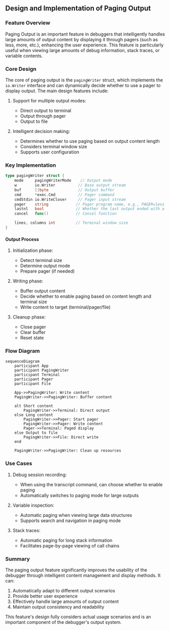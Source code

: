 ## Design and Implementation of Paging Output

### Feature Overview

Paging Output is an important feature in debuggers that intelligently handles large amounts of output content by displaying it through pagers (such as less, more, etc.), enhancing the user experience. This feature is particularly useful when viewing large amounts of debug information, stack traces, or variable contents.

### Core Design

The core of paging output is the `pagingWriter` struct, which implements the `io.Writer` interface and can dynamically decide whether to use a pager to display output. The main design features include:

1. Support for multiple output modes:

   - Direct output to terminal
   - Output through pager
   - Output to file
2. Intelligent decision making:

   - Determines whether to use paging based on output content length
   - Considers terminal window size
   - Supports user configuration

### Key Implementation

```go
type pagingWriter struct {
    mode     pagingWriterMode    // Output mode
    w        io.Writer          // Base output stream
    buf      []byte             // Output buffer
    cmd      *exec.Cmd          // Pager command
    cmdStdin io.WriteCloser     // Pager input stream
    pager    string            // Pager program name, e.g., PAGER=less or PAGER=more from environment variables
    lastnl   bool              // Whether the last output ended with a newline
    cancel   func()            // Cancel function

    lines, columns int         // Terminal window size
}
```

#### Output Process

1. Initialization phase:

   - Detect terminal size
   - Determine output mode
   - Prepare pager (if needed)
2. Writing phase:

   - Buffer output content
   - Decide whether to enable paging based on content length and terminal size
   - Write content to target (terminal/pager/file)
3. Cleanup phase:

   - Close pager
   - Clear buffer
   - Reset state

### Flow Diagram

```mermaid
sequenceDiagram
    participant App
    participant PagingWriter
    participant Terminal
    participant Pager
    participant File

    App->>PagingWriter: Write content
    PagingWriter->>PagingWriter: Buffer content
  
    alt Short content
        PagingWriter->>Terminal: Direct output
    else Long content
        PagingWriter->>Pager: Start pager
        PagingWriter->>Pager: Write content
        Pager->>Terminal: Paged display
    else Output to file
        PagingWriter->>File: Direct write
    end
  
    PagingWriter->>PagingWriter: Clean up resources
```

### Use Cases

1. Debug session recording:

   - When using the transcript command, can choose whether to enable paging
   - Automatically switches to paging mode for large outputs
2. Variable inspection:

   - Automatic paging when viewing large data structures
   - Supports search and navigation in paging mode
3. Stack traces:

   - Automatic paging for long stack information
   - Facilitates page-by-page viewing of call chains

### Summary

The paging output feature significantly improves the usability of the debugger through intelligent content management and display methods. It can:

1. Automatically adapt to different output scenarios
2. Provide better user experience
3. Effectively handle large amounts of output content
4. Maintain output consistency and readability

This feature's design fully considers actual usage scenarios and is an important component of the debugger's output system. 